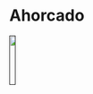 # Ahorcado

<a href="">
  <img src="https://github.com/juan9889/Ahorcado/actions/workflows/build.yml/badge.svg" width="15%">
</a>
